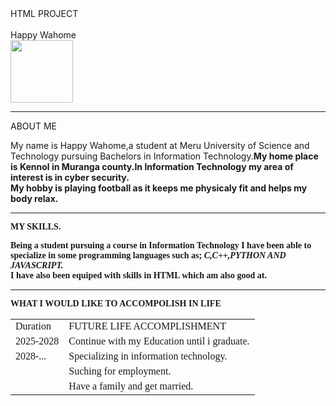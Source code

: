 <html><head>HTML PROJECT</head>
<body>
  <BODY BGCOLOUR=BLUE<FONT=ALGERIAN COLOUR=YELLOW><NAME></NAME><br/><br>Happy Wahome<br/><img src="C:\users\Happy Wahome\gallery\pictures\pic"length=100 width=100/><hr/>ABOUT ME<br/><p><font face Georgia colour=black>My name is Happy Wahome,a student at Meru University of Science and Technology pursuing Bachelors in Information Technology.<b>My home place is Kennol in Muranga county.<b/>In Information Technology my area of interest is in cyber security.<br/>My hobby is playing football as it keeps me physicaly fit and helps my body relax.</p><hr/><FONT FACE=ALGERIAN COLOUR=YELLOW>MY SKILLS.<br/><p><Font face=Georgia colour=black>Being a student pursuing a course in<b> Information Technology</b> I have been able to specialize in some programming languages such as;<i> C,C++,PYTHON AND JAVASCRIPT.</i><br/>I have also been equiped with skills in HTML which am also good at.<br/><FONT FACE=ALGERIAN COLOUR=BLUE><hr/> WHAT I WOULD LIKE TO ACCOMPOLISH IN LIFE<br/><p></p><Font face=Georgia colour=black><table border"2">
<tr>
<td>Duration</td>
<td>FUTURE LIFE ACCOMPLISHMENT</td>
</tr>
<tr>
<td>2025-2028</td>
<td>Continue with my Education until i graduate.</td>
</tr>
<tr> 
<td>2028-...</td>
<td>Specializing in information technology.</td>
</tr>
<tr>
<td></td>
<td>Suching for employment.</td>
</tr>
<tr>
<td></td>
<td>Have a family and get married.</td>
</tr> 
